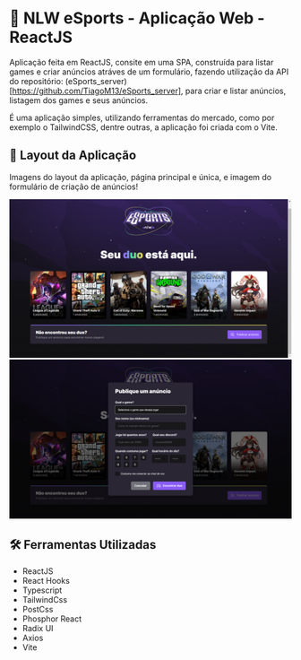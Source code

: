# 🚀 NLW eSports - Aplicação Web - ReactJS

  Aplicação feita em ReactJS, consite em uma SPA, construída para listar games e criar anúncios atráves de um formulário, fazendo utilização da API do repositório: (eSports_server)[https://github.com/TiagoM13/eSports_server], para criar e listar anúncios, listagem dos games e seus anúncios. 

  É uma aplicação simples, utilizando ferramentas do mercado, como por exemplo o TailwindCSS, dentre outras, a aplicação foi criada com o Vite.

## 📸 Layout da Aplicação 

  Imagens do layout da aplicação, página principal e única, e imagem do formulário de criação de anúncios!

  <div>
    <img src="./src/assets/screen/NLW eSports - Tela Inicial.png" alt="Layout Inicial" />
    <img src="./src/assets/screen/NLW eSports - Form Modal.png" alt="Layout do Formulário" />
  </div>

## 🛠️ Ferramentas Utilizadas

  - ReactJS
  - React Hooks
  - Typescript 
  - TailwindCss
  - PostCss
  - Phosphor React
  - Radix UI
  - Axios
  - Vite 
